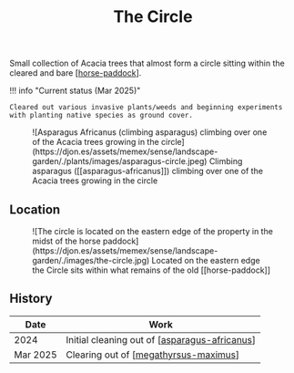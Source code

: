 ﻿---
backlinks:
- title: Bush regeneration (Wood duck meadows)
  url: /memex/sense/landscape-garden/regeneration.html
- title: Wood duck meadows
  url: /memex/sense/landscape-garden/wood-duck-meadows.html
- title: Horse paddock
  url: /memex/sense/landscape-garden/horse-paddock.html
tags: wood-duck-meadows
title: The Circle
type: zone
---
Small collection of Acacia trees that almost form a circle sitting within the cleared and bare [[horse-paddock]].

!!! info "Current status (Mar 2025)"

    Cleared out various invasive plants/weeds and beginning experiments with planting native species as ground cover.

<figure markdown>
![Asparagus Africanus (climbing asparagus) climbing over one of the Acacia trees growing in the circle](https://djon.es/assets/memex/sense/landscape-garden/./plants/images/asparagus-circle.jpeg)
<caption>Climbing asparagus ([[asparagus-africanus]]) climbing over one of the Acacia trees growing in the circle</caption>
</figure>

## Location

<figure markdown>
![The circle is located on the eastern edge of the property in the midst of the horse paddock](https://djon.es/assets/memex/sense/landscape-garden/./images/the-circle.jpg)
<caption>Located on the eastern edge the Circle sits within what remains of the old [[horse-paddock]]</caption>
</figure>

## History 

| Date | Work |
| ---- | ---- |
| 2024 | Initial cleaning out of [[asparagus-africanus]] |
| Mar 2025 | Clearing out of [[megathyrsus-maximus]] |

[//begin]: # "Autogenerated link references for markdown compatibility"
[horse-paddock]: horse-paddock "Horse paddock"
[asparagus-africanus]: plants/asparagus-africanus "Asparagus africanus (Climbing asparagus fern)"
[megathyrsus-maximus]: plants/megathyrsus-maximus "Megathyrsus maximus (Guinea grass)"
[//end]: # "Autogenerated link references"